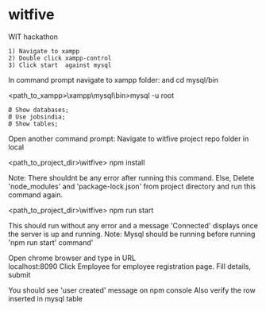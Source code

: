 # witfive
WIT hackathon


	1) Navigate to xampp
	2) Double click xampp-control
	3) Click start  against mysql


In command prompt navigate to xampp folder: and cd mysql/bin

<path_to_xampp>\xampp\mysql\bin>mysql -u root

	Ø Show databases;
	Ø Use jobsindia;
	Ø Show tables;
	
Open another command prompt:
Navigate to witfive project repo folder in local

<path_to_project_dir>\witfive> npm install

Note: There shouldnt be any error after running this command. Else, Delete 'node_modules' and 'package-lock.json' from project directory and run this command again.
 
<path_to_project_dir>\witfive> npm run start

This should run without any error and a message 'Connected' displays once the server is up and running.
Note: Mysql should be running before running 'npm run start' command'

Open chrome browser and type in URL  
localhost:8090
Click Employee for employee registration page.
Fill details, submit

You should see 'user created' message on npm console
Also verify the row inserted in mysql table
